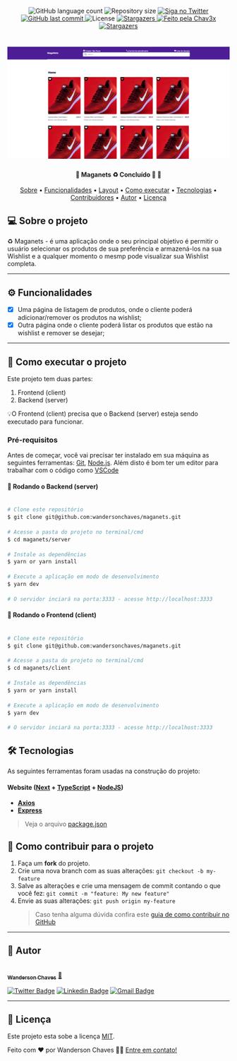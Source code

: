 <p align="center">
  <img alt="GitHub language count" src="https://img.shields.io/github/languages/count/wandersonchaves/maganets?color=%2304D361">

  <img alt="Repository size" src="https://img.shields.io/github/repo-size/wandersonchaves/maganets">

  <a href="https://www.twitter.com/wandchavesbr/">
    <img alt="Siga no Twitter" src="https://img.shields.io/twitter/url?url=https%3A%2F%2Fgithub.com%wandchavesbr">
  </a>
  
  <a href="https://github.com/wandersonchaves/maganets/commits/master">
    <img alt="GitHub last commit" src="https://img.shields.io/github/last-commit/wandersonchaves/maganets">
  </a>
    
   <img alt="License" src="https://img.shields.io/badge/license-MIT-brightgreen">
   <a href="https://github.com/wandersonchaves/maganets/">
    <img alt="Stargazers" src="https://img.shields.io/github/stars/wandersonchaves/maganets?style=social">
  </a>

  <a href="https://chav3x.com.br">
    <img alt="Feito pela Chav3x" src="https://img.shields.io/badge/feito%20por-Chav3x-%237519C1">
  </a>
  
  <a href="https://blog.chav3x.com.br/">
    <img alt="Stargazers" src="https://img.shields.io/badge/Blog-Chav3x-%237159c1?style=flat&logo=ghost">
    </a>
  
 
</p>
<h1 align="center">
    <img alt="Maganets" title="#Maganets" src="./assets/banner.png" />
</h1>

<h4 align="center"> 
	🚧  Maganets ♻️ Concluído 🚀 🚧
</h4>

<p align="center">
 <a href="#-sobre-o-projeto">Sobre</a> •
 <a href="#-funcionalidades">Funcionalidades</a> •
 <a href="#-layout">Layout</a> • 
 <a href="#-como-executar-o-projeto">Como executar</a> • 
 <a href="#-tecnologias">Tecnologias</a> • 
 <a href="#-contribuidores">Contribuidores</a> • 
 <a href="#-autor">Autor</a> • 
 <a href="#user-content--licença">Licença</a>
</p>

## 💻 Sobre o projeto

♻️ Maganets - é uma aplicação onde o seu principal objetivo é permitir o usuário selecionar os produtos de sua preferência e armazená-los na sua Wishlist e a qualquer momento o mesmp pode visualizar sua Wishlist completa.

---

## ⚙️ Funcionalidades

- [x] Uma página de listagem de produtos, onde o cliente poderá adicionar/remover os produtos na wishlist;
- [x] Outra página onde o cliente poderá listar os produtos que estão na wishlist e remover se desejar;

---

## 🚀 Como executar o projeto

Este projeto tem duas partes:

1. Frontend (client)
2. Backend (server)

💡O Frontend (client) precisa que o Backend (server) esteja sendo executado para funcionar.

### Pré-requisitos

Antes de começar, você vai precisar ter instalado em sua máquina as seguintes ferramentas:
[Git](https://git-scm.com), [Node.js](https://nodejs.org/en/).
Além disto é bom ter um editor para trabalhar com o código como [VSCode](https://code.visualstudio.com/)

#### 🎲 Rodando o Backend (server)

```bash

# Clone este repositório
$ git clone git@github.com:wandersonchaves/maganets.git

# Acesse a pasta do projeto no terminal/cmd
$ cd maganets/server

# Instale as dependências
$ yarn or yarn install

# Execute a aplicação em modo de desenvolvimento
$ yarn dev

# O servidor inciará na porta:3333 - acesse http://localhost:3333

```

#### 🎲 Rodando o Frontend (client)

```bash

# Clone este repositório
$ git clone git@github.com:wandersonchaves/maganets.git

# Acesse a pasta do projeto no terminal/cmd
$ cd maganets/client

# Instale as dependências
$ yarn or yarn install

# Execute a aplicação em modo de desenvolvimento
$ yarn dev

# O servidor inciará na porta:3333 - acesse http://localhost:3333

```

## 🛠 Tecnologias

As seguintes ferramentas foram usadas na construção do projeto:

#### **Website** ([Next](https://nextjs.org/) + [TypeScript](https://www.typescriptlang.org/) + [NodeJS](https://nodejs.org/en/))

- **[Axios](https://github.com/axios/axios)**
- **[Express](https://expressjs.com/)**

> Veja o arquivo [package.json](https://github.com/wandersonchaves/maganets/blob/master/server/package.json)

## 💪 Como contribuir para o projeto

1. Faça um **fork** do projeto.
2. Crie uma nova branch com as suas alterações: `git checkout -b my-feature`
3. Salve as alterações e crie uma mensagem de commit contando o que você fez: `git commit -m "feature: My new feature"`
4. Envie as suas alterações: `git push origin my-feature`
   > Caso tenha alguma dúvida confira este [guia de como contribuir no GitHub](./CONTRIBUTING.md)

---

## 🦸 Autor

<a href="https://blog.chav3x.com.br/author/wanderson/">
 <img style="border-radius: 50%;" src="https://avatars.githubusercontent.com/u/25234200?v=4" width="100px;" alt=""/>
 <br />
 <sub><b>Wanderson Chaves</b></sub></a> <a href="https://blog.chav3x.com.br/author/wanderson/" title="Chav3x">🚀</a>
 <br />

[![Twitter Badge](https://img.shields.io/badge/-@wandchavesbr-1ca0f1?style=flat-square&labelColor=1ca0f1&logo=twitter&logoColor=white&link=https://twitter.com/wandchavesbr)](https://twitter.com/wandchavesbr) [![Linkedin Badge](https://img.shields.io/badge/-Wanderson-blue?style=flat-square&logo=Linkedin&logoColor=white&link=https://www.linkedin.com/in/wanderson-chaves/)](https://www.linkedin.com/in/wanderson-chaves/)
[![Gmail Badge](https://img.shields.io/badge/-wandersonscpibr@gmail.com-c14438?style=flat-square&logo=Gmail&logoColor=white&link=mailto:wandersonscpibr@gmail.com)](mailto:wandersonscpibr@gmail.com)

---

## 📝 Licença

Este projeto esta sobe a licença [MIT](./LICENSE).

Feito com ❤️ por Wanderson Chaves 👋🏽 [Entre em contato!](https://www.linkedin.com/in/wanderson-chaves/)
